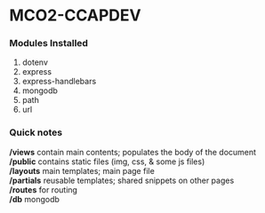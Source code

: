 # MCO2-CCAPDEV

### Modules Installed

  1. dotenv
  2. express
  3. express-handlebars
  4. mongodb
  5. path
  6. url

### Quick notes

**/views** contain main contents; populates the body of the document\
**/public** contains static files (img, css, & some js files)\
**/layouts** main templates; main page file\
**/partials** reusable templates; shared snippets on other pages\
**/routes** for routing\
**/db** mongodb
